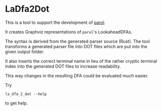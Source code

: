 # LaDfa2Dot

This is a tool to support the development of [parol](https://github.com/jsinger67/parol.git).

It creates Graphviz representations of `parol`'s LookaheadDFAs.

The syntax is derived from the generated parser source (Rust). The tool transforms a generated
parser file into DOT files which are put into the given output folder.

It also inserts the correct terminal name in lieu of the rather cryptic terminal index into the
generated DOT files to increase readability.

This way changes in the resulting DFA could be evaluated much easier.

Try

```shell
la_dfa_2_dot --help
```

to get help.
